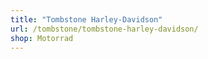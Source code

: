 ```yaml
---
title: "Tombstone Harley-Davidson"
url: /tombstone/tombstone-harley-davidson/
shop: Motorrad
---
```

